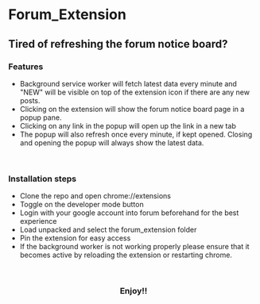 # Forum_Extension
## Tired of refreshing the forum notice board?

### Features
* Background service worker will fetch latest data every minute and "NEW" will be visible on top of the extension icon if there are any new posts.
* Clicking on the extension will show the forum notice board page in a popup pane.
* Clicking on any link in the popup will open up the link in a new tab
* The popup will also refresh once every minute, if kept opened. Closing and opening the popup will always show the latest data.

<br>

### Installation steps
* Clone the repo and open chrome://extensions
* Toggle on the developer mode button
* Login with your google account into forum beforehand for the best experience
* Load unpacked and select the forum_extension folder
* Pin the extension for easy access
* If the background worker is not working properly please ensure that it becomes active by reloading the extension or restarting chrome.
<br>

### <p align="center">Enjoy!!</p>
